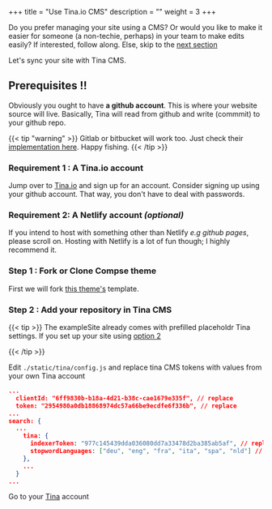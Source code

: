 +++
title = "Use Tina.io CMS"
description = ""
weight = 3
+++

Do you prefer managing your site using a CMS? Or would you like to make it easier for someone (a non-techie, perhaps) in your team to make edits easily? If interested, follow along. Else, skip to the [next section](../overview/)

Let's sync your site with Tina CMS.

## Prerequisites !!

Obviously you ought to have **a github account**. This is where your website source will live. Basically, Tina will read from github and write (commmit) to your github repo.

{{< tip "warning" >}}
Gitlab or bitbucket will work too. Just check their [implementation here](https://Tina.io/docs/git-sync/gitlab/). Happy fishing.
{{< /tip >}}

### Requirement 1 : A Tina.io account

Jump over to [Tina.io](https://tina.io/) and sign up for an account. Consider signing up using your github account. That way, you don't have to deal with passwords.

### Requirement 2: A Netlify account _(optional)_

If you intend to host with something other than Netlify _e.g github pages_, please scroll on. Hosting with Netlify is a lot of fun though; I highly recommend it.

### Step 1 : Fork or Clone Compse theme

First we will fork [this theme's](https://github.com/onweru/compose) template.

### Step 2 : Add your repository in Tina CMS

{{< tip >}}
The exampleSite already comes with prefilled placeholdr Tina settings. If you set up your site using [option 2](../getting-started/#option-2-recommended)

{{< /tip >}}

Edit `./static/tina/config.js` and replace tina CMS tokens with values from your own Tina account

```json
...
  clientId: "6ff9830b-b18a-4d21-b38c-cae1679e335f", // replace
  token: "2954980a0db18868974dc57a66be9ecdfe6f336b", // replace
...
search: {
  ...
    tina: {
      indexerToken: "977c145439dda036080dd7a33478d2ba385ab5af", // replace
      stopwordLanguages: ["deu", "eng", "fra", "ita", "spa", "nld"] // consider adding or removing languages https://github.com/fergiemcdowall/stopword#language-code
    },
    ...
  }
...
```

Go to your [Tina](https://tina.io/) account
